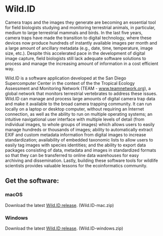 # Wild.ID
Camera traps and the images they generate are becoming an essential tool for field biologists studying and monitoring terrestrial animals, in particular, medium to large terrestrial mammals and birds. In the last five years, camera traps have made the transition to digital technology, where these devices now produce hundreds of instantly available images per month and a large amount of ancillary metadata (e.g., date, time, temperature, image size, etc.). Despite this accelerated pace in the development of digital image capture, field biologists still lack adequate software solutions to process and manage the increasing amount of information in a cost efficient way.

Wild.ID is a software application developed at the San Diego Supercomputer Center in the context of the the Tropical Ecology Assessment and Monitoring Network (TEAM - www.teamnetwork.org), a global network that monitors terrestrial vertebrates to address these issues. Wild.ID can manage and process large amounts of digital camera trap data and make it available to the broad camera trapping community. It can run locally on a laptop or desktop computer, without requiring an Internet connection, as well as the ability to run on multiple operating systems; an intuitive navigational user interface with multiple levels of detail (from individual images, to whole groups of images) which allows users to easily manage hundreds or thousands of images; ability to automatically extract EXIF and custom metadata information from digital images to increase standardization; availability of embedded taxonomic lists to allow users to easily tag images with species identities; and the ability to export data packages consisting of data, metadata and images in standardized formats so that they can be transferred to online data warehouses for easy archiving and dissemination. Lastly, building these software tools for wildlife scientists provides valuable lessons for the ecoinformatics community.

## Get the software:

### macOS

Download the latest [Wild.ID release](https://github.com/ConservationInternational/Wild.ID/releases/latest). (Wild.ID-mac.zip)

### Windows

Download the latest [Wild.ID release](https://github.com/ConservationInternational/Wild.ID/releases/latest). (Wild.ID-windows.zip)
